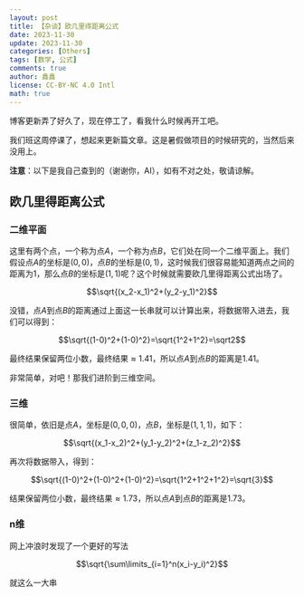 ```yaml
---
layout: post
title: 【杂谈】欧几里得距离公式
date: 2023-11-30
update: 2023-11-30
categories: [Others]
tags: [数学, 公式]
comments: true
author: 鑫鑫
license: CC-BY-NC 4.0 Intl
math: true
---
```


博客更新弄了好久了，现在停工了，看我什么时候再开工吧。

我们班这周停课了，想起来更新篇文章。这是暑假做项目的时候研究的，当然后来没用上。

**注意**：以下是我自己查到的（谢谢你，AI），如有不对之处，敬请谅解。

## 欧几里得距离公式

### 二维平面

这里有两个点，一个称为点$A$，一个称为点$B$，它们处在同一个二维平面上。我们假设点$A$的坐标是$(0,0)$，点$B$的坐标是$(0,1)$，这时候我们很容易能知道两点之间的距离为1，那么点$B$的坐标是$(1,1)$呢？这个时候就需要欧几里得距离公式出场了。

$$\sqrt{(x_2-x_1)^2+(y_2-y_1)^2}$$

没错，点$A$到点$B$的距离通过上面这一长串就可以计算出来，将数据带入进去，我们可以得到：

$$\sqrt{(1-0)^2+(1-0)^2}=\sqrt{1^2+1^2}=\sqrt2$$

最终结果保留两位小数，最终结果$\approx1.41$，所以点$A$到点$B$的距离是1.41。

非常简单，对吧！那我们进阶到三维空间。

### 三维

很简单，依旧是点$A$，坐标是$(0,0,0)$，点$B$，坐标是$(1,1,1)$，如下：

$$\sqrt{(x_1-x_2)^2+(y_1-y_2)^2+(z_1-z_2)^2}$$

再次将数据带入，得到：

$$\sqrt{(1-0)^2+(1-0)^2+(1-0)^2}=\sqrt{1^2+1^2+1^2}=\sqrt{3}$$

结果保留两位小数，最终结果$\approx1.73$，所以点$A$到点$B$的距离是1.73。

### n维

网上冲浪时发现了一个更好的写法

$$\sqrt{\sum\limits_{i=1}^n(x_i-y_i)^2}$$

就这么一大串

